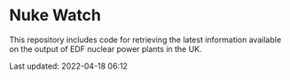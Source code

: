 # Nuke Watch

This repository includes code for retrieving the latest information available on the output of EDF nuclear power plants in the UK.

Last updated: 2022-04-18 06:12